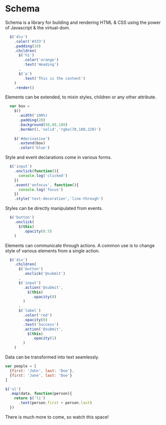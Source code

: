 # Schema

Schema is a library for building and rendering HTML & CSS using the power of Javascript & the virtual-dom.

```javascript
  $('div')
    .color('#333')
    .padding(10)
    .children(
      $('h1')
        .color('orange')
        .text('Heading')
      ,
      $('p')
        .text('This is the content')
    )
    .render()
```

Elements can be extended, to mixin styles, children or any other attribute.

```javascript
  var box =
    $()
      .width('100%)
      .padding(20)
      .background(50,80,180)
      .border(1,'solid','rgba(70,100,220)')
      
    $('#derivative')
      .extend(box)
      .color('blue')
```

Style and event declarations come in various forms.

```javascript
  $('input')
    .onclick(function(){
      console.log('clicked')
    })
    .event('onfocus', function(){
      console.log('focus')
    })
    .style('text-decoration','line-through')
```

Styles can be directly manipulated from events.

```javascript
  $('button')
    .onclick(
      $(this)
        .opacity(0.5)
    )
```

Elements can communicate through actions. A common use is to change style of various elements from a single action.

```javascript
  $('div')
    .children(
      $('button')
        .onclick('@submit')
      ,
      $('input')
        .action('@submit',
          $(this)
            .opacity(0)
        )
      ,
      $('label')
        .color('red')
        .opacity(0)
        .text('Success')
        .action('@submit',
          $(this)
            .opacity(1)
        )
    )
```

Data can be transformed into text seamlessly.

```javascript
var people = [
  {first: 'John', last: 'Doe'},
  {first: 'Jane', last: 'Doe'}
]

$('ul')
  .map(data, function(person){
    return $('li')
      .text(person.first + person.last)
  })
```

There is much more to come, so watch this space!
